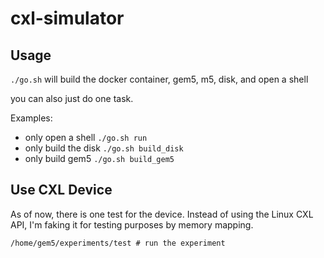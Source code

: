 # cxl-simulator

## Usage

`./go.sh` will build the docker container, gem5, m5, disk, and open a shell

you can also just do one task.

Examples:
- only open a shell `./go.sh run`
- only build the disk `./go.sh build_disk`
- only build gem5 `./go.sh build_gem5`

## Use CXL Device

As of now, there is one test for the device. Instead of using the Linux CXL API, I'm faking it for testing purposes by memory mapping.

```
/home/gem5/experiments/test # run the experiment
```
